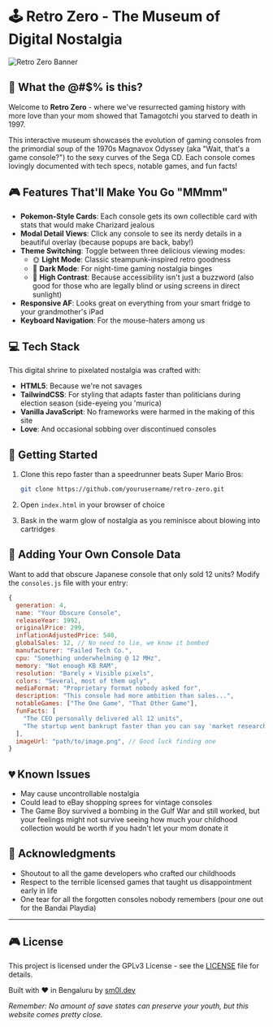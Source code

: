 # 🕹️ Retro Zero - The Museum of Digital Nostalgia

![Retro Zero Banner]([https://placehold.co/1200x300/BF3131/EAD196?text=Retro+Zero+-+Nostalgia+Unleashed](https://arcade.sm0l.dev/assets/images/arcade-zero-dark.jpg))

## 💾 What the @#$% is this?

Welcome to **Retro Zero** - where we've resurrected gaming history with more love than your mom showed that Tamagotchi you starved to death in 1997.

This interactive museum showcases the evolution of gaming consoles from the primordial soup of the 1970s Magnavox Odyssey (aka "Wait, that's a game console?") to the sexy curves of the Sega CD. Each console comes lovingly documented with tech specs, notable games, and fun facts!

## 🎮 Features That'll Make You Go "MMmm"

- **Pokemon-Style Cards**: Each console gets its own collectible card with stats that would make Charizard jealous
- **Modal Detail Views**: Click any console to see its nerdy details in a beautiful overlay (because popups are back, baby!)
- **Theme Switching**: Toggle between three delicious viewing modes:
  - 🌞 **Light Mode**: Classic steampunk-inspired retro goodness
  - 🌙 **Dark Mode**: For night-time gaming nostalgia binges
  - 🔳 **High Contrast**: Because accessibility isn't just a buzzword (also good for those who are legally blind or using screens in direct sunlight)
- **Responsive AF**: Looks great on everything from your smart fridge to your grandmother's iPad
- **Keyboard Navigation**: For the mouse-haters among us

## 💻 Tech Stack

This digital shrine to pixelated nostalgia was crafted with:

- **HTML5**: Because we're not savages
- **TailwindCSS**: For styling that adapts faster than politicians during election season (side-eyeing you 'murica)
- **Vanilla JavaScript**: No frameworks were harmed in the making of this site
- **Love**: And occasional sobbing over discontinued consoles

## 🚀 Getting Started

1. Clone this repo faster than a speedrunner beats Super Mario Bros:
   ```bash
   git clone https://github.com/yourusername/retro-zero.git
   ```

2. Open `index.html` in your browser of choice 

3. Bask in the warm glow of nostalgia as you reminisce about blowing into cartridges

## 📱 Adding Your Own Console Data

Want to add that obscure Japanese console that only sold 12 units? Modify the `consoles.js` file with your entry:

```javascript
{
  generation: 4,
  name: "Your Obscure Console",
  releaseYear: 1992,
  originalPrice: 299,
  inflationAdjustedPrice: 540,
  globalSales: 12, // No need to lie, we know it bombed
  manufacturer: "Failed Tech Co.",
  cpu: "Something underwhelming @ 12 MHz",
  memory: "Not enough KB RAM",
  resolution: "Barely × Visible pixels",
  colors: "Several, most of them ugly",
  mediaFormat: "Proprietary format nobody asked for",
  description: "This console had more ambition than sales...",
  notableGames: ["The One Game", "That Other Game"],
  funFacts: [
    "The CEO personally delivered all 12 units",
    "The startup went bankrupt faster than you can say 'market research'"
  ],
  imageUrl: "path/to/image.png", // Good luck finding one
}
```

## 💔 Known Issues

- May cause uncontrollable nostalgia
- Could lead to eBay shopping sprees for vintage consoles
- The Game Boy survived a bombing in the Gulf War and still worked, but your feelings might not survive seeing how much your childhood collection would be worth if you hadn't let your mom donate it

## 🙏 Acknowledgments

- Shoutout to all the game developers who crafted our childhoods
- Respect to the terrible licensed games that taught us disappointment early in life
- One tear for all the forgotten consoles nobody remembers (pour one out for the Bandai Playdia)

---

## 🎮 License

This project is licensed under the GPLv3 License - see the [LICENSE](LICENSE) file for details.

Built with ❤️ in Bengaluru by [sm0l.dev](https://sm0l.dev)

*Remember: No amount of save states can preserve your youth, but this website comes pretty close.*
